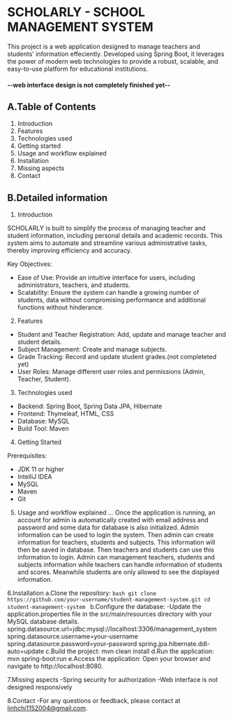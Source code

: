# SCHOLARLY - SCHOOL MANAGEMENT SYSTEM



This project is a web application designed to manage teachers and students' information effeciently. Developed using Spring Boot, it leverages the power of modern web technologies to provide a robust, scalable, and easy-to-use platform for educational institutions.
#### --web interface design is not completely finished yet--

## A.Table of Contents
1. Introduction
2. Features
3. Technologies used
4. Getting started
5. Usage and workflow explained
6. Installation
7. Missing aspects
8. Contact


## B.Detailed information

1. Introduction


  SCHOLARLY is built to simplify the process of managing teacher and student information, including personal details and academic records. This system aims to automate and streamline various administrative tasks,   thereby improving efficiency and accuracy.

  

  Key Objectives:

  
  - Ease of Use: Provide an intuitive interface for users, including administrators, teachers, and students.
  - Scalability: Ensure the system can handle a growing number of students, data without compromising performance and additional functions without hinderance.

2. Features
  - Student and Teacher Registration: Add, update and manage teacher and student details.
  - Subject Management: Create and manage subjects.
  - Grade Tracking: Record and update student grades.(not completeted yet)
  - User Roles: Manage different user roles and permissions (Admin, Teacher, Student).

3. Technologies used
  - Backend: Spring Boot, Spring Data JPA, Hibernate
  - Frontend: Thymeleaf, HTML, CSS
  - Database: MySQL
  - Build Tool: Maven

4. Getting Started

   
Prerequisites:
  - JDK 11 or higher
  - IntelliJ IDEA
  - MySQL
  - Maven
  - Git

5. Usage and workflow explained
... Once the application is running, an account for admin is automatically created with email address and password and some data for database is also initialized. Admin information can be used to login the system. Then admin can create information for teachers, students and subjects. This information will then be saved in database. Then teachers and students can use this information to login.
Admin can management teachers, students and subjects information while teachers can handle information of students and scores. Meanwhile students are only allowed to see the displayed information.


6.Installation
  a.Clone the repository:
    ```bash
    git clone https://github.com/your-username/student-management-system.git
    cd student-management-system
    ```
  b.Configure the database:
    -Update the application.properties file in the src/main/resources directory with your MySQL database details.
      spring.datasource.url=jdbc:mysql://localhost:3306/management_system
      spring.datasource.username=your-username
      spring.datasource.password=your-password
      spring.jpa.hibernate.ddl-auto=update
  c.Build the project:
      mvn clean install
  d.Run the application:
    mvn spring-boot:run
  e.Access the application:
    Open your browser and navigate to http://localhost:8080.

7.Missing aspects
  -Spring security for authorization
  -Web interface is not designed responsively

8.Contact
-For any questions or feedback, please contact at linhchi1152004@gmail.com.
  






